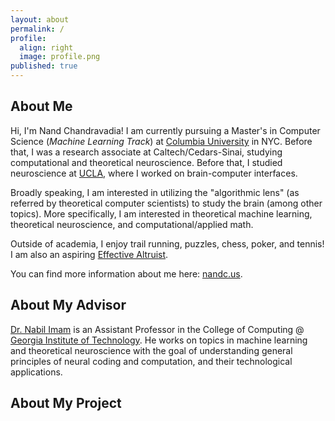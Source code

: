 ```yaml
---
layout: about
permalink: /
profile:
  align: right
  image: profile.png
published: true
---
```


## About Me

Hi, I'm Nand Chandravadia! I am currently pursuing a Master's in Computer Science (*Machine Learning Track*) at [Columbia University](https://www.columbia.edu/) in NYC. Before that, I was a research associate at Caltech/Cedars-Sinai, studying computational and theoretical neuroscience. Before that, I studied neuroscience at [UCLA](https://www.ucla.edu/), where I worked on brain-computer interfaces.

Broadly speaking, I am interested in utilizing the "algorithmic lens" (as referred by theoretical computer scientists) 
to study the brain (among other topics). More specifically, I am interested in theoretical machine learning, theoretical neuroscience, and 
computational/applied math.  

Outside of academia, I enjoy trail running, puzzles, chess, poker, and tennis! I am also an aspiring [Effective Altruist](https://www.effectivealtruism.org/).

You can find more information about me here: [nandc.us](http://nandc.us/). 

## About My Advisor

[Dr. Nabil Imam](https://sites.google.com/cornell.edu/nabil-imam/) is an Assistant Professor in the College of Computing
@ [Georgia Institute of Technology](https://www.cc.gatech.edu/). He works on topics in machine learning and 
theoretical neuroscience with the goal of understanding general principles of neural coding and computation, and 
their technological applications.

## About My Project

